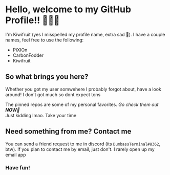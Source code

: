 # Hello, welcome to my GitHub Profile!! 🎉🎉🎉
I'm Kiwifruit (yes I misspelled my profile name, extra sad 🤦).
I have a couple names, feel free to use the following:
- PiXIOn
- CarbonFodder
- Kiwifruit

## So what brings you here?
Whether you got my user somwehere I probably forgot about, have a look around!
I don't got much so dont expect tons

The pinned repos are some of my personal favorites. *Go check them out **NOW**🔫*<br>
Just kidding lmao. Take your time

## Need something from me? Contact me
You can send a friend request to me in discord (its `DumbassTerminal#8362`, btw). If you plan to contact me by email, just don't. I rarely open up my email app

### Have fun!
